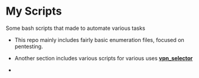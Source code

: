 # My Scripts
Some bash scripts that made to automate various tasks

- This repo mainly includes fairly basic enumeration files, focused on pentesting.


- Another section includes various scripts for various uses
**[vpn_selector](https://github.com/JoseVazquez101/My-scr1pt5/blob/main/vpn_selector.sh)**
- 
